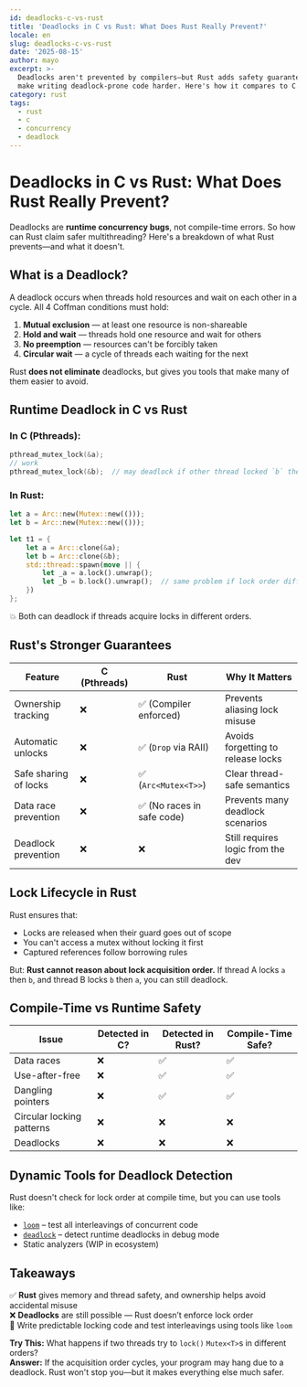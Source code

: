 ```yaml
---
id: deadlocks-c-vs-rust
title: 'Deadlocks in C vs Rust: What Does Rust Really Prevent?'
locale: en
slug: deadlocks-c-vs-rust
date: '2025-08-15'
author: mayo
excerpt: >-
  Deadlocks aren't prevented by compilers—but Rust adds safety guarantees that
  make writing deadlock-prone code harder. Here's how it compares to C.
category: rust
tags:
  - rust
  - c
  - concurrency
  - deadlock
---
```


# Deadlocks in C vs Rust: What Does Rust Really Prevent?

Deadlocks are **runtime concurrency bugs**, not compile-time errors. So how can Rust claim safer multithreading? Here's a breakdown of what Rust prevents—and what it doesn't.

## What is a Deadlock?

A deadlock occurs when threads hold resources and wait on each other in a cycle. All 4 Coffman conditions must hold:

1. **Mutual exclusion** — at least one resource is non-shareable  
2. **Hold and wait** — threads hold one resource and wait for others  
3. **No preemption** — resources can't be forcibly taken  
4. **Circular wait** — a cycle of threads each waiting for the next

Rust **does not eliminate** deadlocks, but gives you tools that make many of them easier to avoid.

## Runtime Deadlock in C vs Rust

### In C (Pthreads):

```c
pthread_mutex_lock(&a);
// work
pthread_mutex_lock(&b);  // may deadlock if other thread locked `b` then `a`
```

### In Rust:

```rust
let a = Arc::new(Mutex::new(()));
let b = Arc::new(Mutex::new(()));

let t1 = {
    let a = Arc::clone(&a);
    let b = Arc::clone(&b);
    std::thread::spawn(move || {
        let _a = a.lock().unwrap();
        let _b = b.lock().unwrap();  // same problem if lock order differs
    })
};
```

💥 Both can deadlock if threads acquire locks in different orders.

## Rust's Stronger Guarantees

| Feature                     | C (Pthreads) | Rust                     | Why It Matters                     |
|-----------------------------|--------------|--------------------------|-------------------------------------|
| Ownership tracking         | ❌           | ✅ (Compiler enforced)   | Prevents aliasing lock misuse       |
| Automatic unlocks          | ❌           | ✅ (`Drop` via RAII)     | Avoids forgetting to release locks |
| Safe sharing of locks      | ❌           | ✅ (`Arc<Mutex<T>>`)     | Clear thread-safe semantics         |
| Data race prevention       | ❌           | ✅ (No races in safe code) | Prevents many deadlock scenarios    |
| Deadlock prevention        | ❌           | ❌                      | Still requires logic from the dev   |

## Lock Lifecycle in Rust

Rust ensures that:
- Locks are released when their guard goes out of scope
- You can't access a mutex without locking it first
- Captured references follow borrowing rules

But: **Rust cannot reason about lock acquisition order.** If thread A locks `a` then `b`, and thread B locks `b` then `a`, you can still deadlock.

## Compile-Time vs Runtime Safety

| Issue                      | Detected in C? | Detected in Rust? | Compile-Time Safe? |
|----------------------------|----------------|-------------------|---------------------|
| Data races                | ❌              | ✅                | ✅                  |
| Use-after-free            | ❌              | ✅                | ✅                  |
| Dangling pointers         | ❌              | ✅                | ✅                  |
| Circular locking patterns | ❌              | ❌                | ❌                  |
| Deadlocks                 | ❌              | ❌                | ❌                  |

## Dynamic Tools for Deadlock Detection

Rust doesn't check for lock order at compile time, but you can use tools like:

- [`loom`](https://docs.rs/loom) – test all interleavings of concurrent code
- [`deadlock`](https://docs.rs/deadlock) – detect runtime deadlocks in debug mode
- Static analyzers (WIP in ecosystem)

## Takeaways

✅ **Rust** gives memory and thread safety, and ownership helps avoid accidental misuse  
❌ **Deadlocks** are still possible — Rust doesn’t enforce lock order  
🚀 Write predictable locking code and test interleavings using tools like `loom`

**Try This:** What happens if two threads try to `lock()` `Mutex<T>`s in different orders?  
**Answer:** If the acquisition order cycles, your program may hang due to a deadlock. Rust won't stop you—but it makes everything else much safer.
